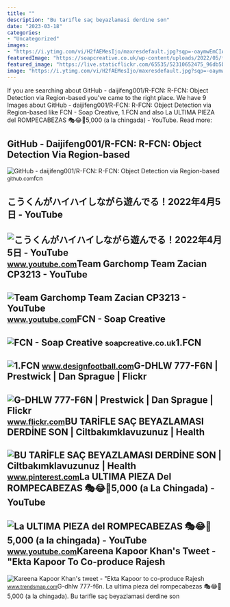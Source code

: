 ```yaml
---
title: ""
description: "Bu tari̇fle saç beyazlamasi derdi̇ne son"
date: "2023-03-18"
categories:
- "Uncategorized"
images:
- "https://i.ytimg.com/vi/H2fAEMesIjo/maxresdefault.jpg?sqp=-oaymwEmCIAKENAF8quKqQMa8AEB-AH-CYAC0AWKAgwIABABGGUgXyhTMA8=&amp;rs=AOn4CLCJYSghky0o-ilndxvg6fCYAda1ug"
featuredImage: "https://soapcreative.co.uk/wp-content/uploads/2022/05/fcn-profile-1.png"
featured_image: "https://live.staticflickr.com/65535/52310652475_96db5bb864_b.jpg"
image: "https://i.ytimg.com/vi/H2fAEMesIjo/maxresdefault.jpg?sqp=-oaymwEmCIAKENAF8quKqQMa8AEB-AH-CYAC0AWKAgwIABABGGUgXyhTMA8=&amp;rs=AOn4CLCJYSghky0o-ilndxvg6fCYAda1ug"
---
```


If you are searching about GitHub - daijifeng001/R-FCN: R-FCN: Object Detection via Region-based you've came to the right place. We have 9 Images about GitHub - daijifeng001/R-FCN: R-FCN: Object Detection via Region-based like FCN - Soap Creative, 1.FCN and also La ULTIMA PIEZA del ROMPECABEZAS 🎭😂🧘5,000 (a la chingada) - YouTube. Read more:

GitHub - Daijifeng001/R-FCN: R-FCN: Object Detection Via Region-based
---------------------------------------------------------------------

 ![GitHub - daijifeng001/R-FCN: R-FCN: Object Detection via Region-based](https://opengraph.githubassets.com/876728d8a1d323a211ebb553a1c36319909766c1dcbcf6d594d0d643ef087e15/daijifeng001/R-FCN) <small>github.com</small>fcn

こうくんがハイハイしながら遊んでる！2022年4月5日 - YouTube
-------------------------------------

 ![こうくんがハイハイしながら遊んでる！2022年4月5日 - YouTube](https://i.ytimg.com/vi/H2fAEMesIjo/maxresdefault.jpg?sqp=-oaymwEmCIAKENAF8quKqQMa8AEB-AH-CYAC0AWKAgwIABABGGUgXyhTMA8=&rs=AOn4CLCJYSghky0o-ilndxvg6fCYAda1ug) <small>www.youtube.com</small>Team Garchomp Team Zacian CP3213 - YouTube
------------------------------------------

 ![Team Garchomp Team Zacian CP3213 - YouTube](https://i.ytimg.com/vi/HYLCwcE-Dgc/maxres2.jpg?sqp=-oaymwEoCIAKENAF8quKqQMcGADwAQH4AYwCgALgA4oCDAgAEAEYRSBHKGUwDw==&rs=AOn4CLC_ulBvmvqa2cf2uT56Qfk3FCYaDA) <small>www.youtube.com</small>FCN - Soap Creative
-------------------

 ![FCN - Soap Creative](https://soapcreative.co.uk/wp-content/uploads/2022/05/fcn-profile-1.png) <small>soapcreative.co.uk</small>1.FCN
-----

 ![1.FCN](https://www.designfootball.com/images/joomgallery/details/football_crests_8/01_20120323_1566464158.png) <small>www.designfootball.com</small>G-DHLW 777-F6N | Prestwick | Dan Sprague | Flickr
-------------------------------------------------

 ![G-DHLW 777-F6N | Prestwick | Dan Sprague | Flickr](https://live.staticflickr.com/65535/52310652475_96db5bb864_b.jpg) <small>www.flickr.com</small>BU TARİFLE SAÇ BEYAZLAMASI DERDİNE SON | Ciltbakımklavuzunuz | Health
---------------------------------------------------------------------

 ![BU TARİFLE SAÇ BEYAZLAMASI DERDİNE SON | Ciltbakımklavuzunuz | Health](https://i.pinimg.com/originals/e8/ab/d6/e8abd66c10635c95aecccab064ea714d.png) <small>www.pinterest.com</small>La ULTIMA PIEZA Del ROMPECABEZAS 🎭😂🧘5,000 (a La Chingada) - YouTube
-------------------------------------------------------------------

 ![La ULTIMA PIEZA del ROMPECABEZAS 🎭😂🧘5,000 (a la chingada) - YouTube](https://i.ytimg.com/vi/KdZ3OosEZ6s/hq2.jpg?sqp=-oaymwEoCOADEOgC8quKqQMcGADwAQH4Ad4EgAK4CIoCDAgAEAEYZSBMKGMwDw==&rs=AOn4CLCfzFvJaPoNerKMbSKycXF-fCyaDA) <small>www.youtube.com</small>Kareena Kapoor Khan's Tweet - "Ekta Kapoor To Co-produce Rajesh
---------------------------------------------------------------

 ![Kareena Kapoor Khan's tweet - "Ekta Kapoor to co-produce Rajesh](https://pbs.twimg.com/media/Fcyada8X0AANSFu.jpg) <small>www.trendsmap.com</small>G-dhlw 777-f6n. La ultima pieza del rompecabezas 🎭😂🧘5,000 (a la chingada). Bu tari̇fle saç beyazlamasi derdi̇ne son
